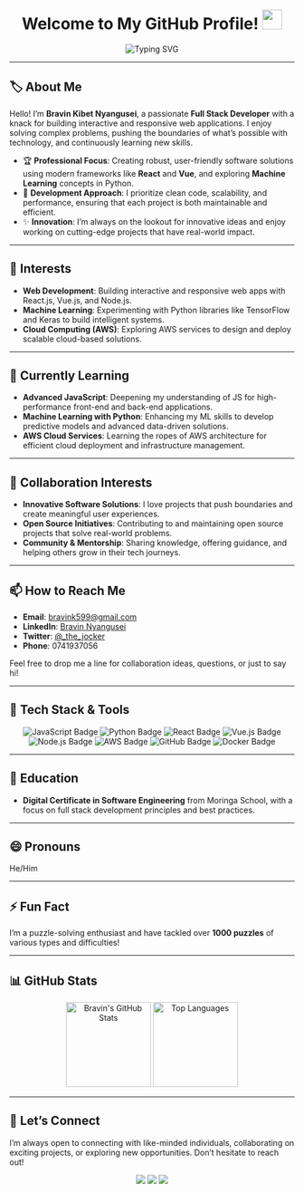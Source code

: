 <!-- Optionally, add a cool header image:
  <img src="YOUR_HEADER_IMAGE_URL" alt="header image" style="width:100%;"/>
-->

<h1 align="center">
  Welcome to My GitHub Profile! 
  <img src="https://media.giphy.com/media/hvRJCLFzcasrR4ia7z/giphy.gif" width="35">
</h1>

<p align="center">
  <!-- Increased width to 600 and URL-encoded the apostrophe in "I'm" -->
  <img 
    src="https://readme-typing-svg.herokuapp.com?font=Fira+Code&size=22&pause=1000&color=34D58C&center=true&vCenter=true&width=600&lines=Hey%20there%20%F0%9F%91%8B%20I%27m%20Bravin%20Kibet%20Nyangusei;Full%20Stack%20Developer;Tech%20Enthusiast%20%7C%20Problem%20Solver;Always%20Learning%20New%20Things!"
    alt="Typing SVG"
  />
</p>

---

## 🏷️ About Me

Hello! I’m **Bravin Kibet Nyangusei**, a passionate **Full Stack Developer** with a knack for building interactive and responsive web applications. I enjoy solving complex problems, pushing the boundaries of what’s possible with technology, and continuously learning new skills.

- 🏆 **Professional Focus**: Creating robust, user-friendly software solutions using modern frameworks like **React** and **Vue**, and exploring **Machine Learning** concepts in Python.
- 🎯 **Development Approach**: I prioritize clean code, scalability, and performance, ensuring that each project is both maintainable and efficient.
- ✨ **Innovation**: I’m always on the lookout for innovative ideas and enjoy working on cutting-edge projects that have real-world impact.

---

## 👀 Interests
- **Web Development**: Building interactive and responsive web apps with React.js, Vue.js, and Node.js.
- **Machine Learning**: Experimenting with Python libraries like TensorFlow and Keras to build intelligent systems.
- **Cloud Computing (AWS)**: Exploring AWS services to design and deploy scalable cloud-based solutions.

---

## 🌱 Currently Learning
- **Advanced JavaScript**: Deepening my understanding of JS for high-performance front-end and back-end applications.
- **Machine Learning with Python**: Enhancing my ML skills to develop predictive models and advanced data-driven solutions.
- **AWS Cloud Services**: Learning the ropes of AWS architecture for efficient cloud deployment and infrastructure management.

---

## 💞️ Collaboration Interests
- **Innovative Software Solutions**: I love projects that push boundaries and create meaningful user experiences.
- **Open Source Initiatives**: Contributing to and maintaining open source projects that solve real-world problems.
- **Community & Mentorship**: Sharing knowledge, offering guidance, and helping others grow in their tech journeys.

---

## 📫 How to Reach Me
- **Email**: [bravink599@gmail.com](mailto:bravink599@gmail.com)
- **LinkedIn**: [Bravin Nyangusei](https://www.linkedin.com/in/bravin-nyangusei-450385309/)
- **Twitter**: [@\_the_jocker](https://twitter.com/_the_jocker)
- **Phone**: 0741937056

Feel free to drop me a line for collaboration ideas, questions, or just to say hi!

---

## 🏅 Tech Stack & Tools

<p align="center">
  <!-- You can generate custom badges at https://shields.io or https://github.com/alexandresanlim/Badges4-README.md-Profile -->
  <img src="https://img.shields.io/badge/Code-JavaScript-informational?style=flat&logo=javascript&color=F7DF1E" alt="JavaScript Badge"/>
  <img src="https://img.shields.io/badge/Code-Python-informational?style=flat&logo=python&color=3776AB" alt="Python Badge"/>
  <img src="https://img.shields.io/badge/Framework-React-informational?style=flat&logo=react&color=61DAFB" alt="React Badge"/>
  <img src="https://img.shields.io/badge/Framework-Vue.js-informational?style=flat&logo=vue.js&color=4FC08D" alt="Vue.js Badge"/>
  <img src="https://img.shields.io/badge/Framework-Node.js-informational?style=flat&logo=node.js&color=339933" alt="Node.js Badge"/>
  <img src="https://img.shields.io/badge/Cloud-AWS-informational?style=flat&logo=amazon-aws&color=232F3E" alt="AWS Badge"/>
  <img src="https://img.shields.io/badge/Tools-GitHub-informational?style=flat&logo=github&color=181717" alt="GitHub Badge"/>
  <img src="https://img.shields.io/badge/Tools-Docker-informational?style=flat&logo=docker&color=2496ED" alt="Docker Badge"/>
</p>

---

## 🏫 Education
- **Digital Certificate in Software Engineering** from Moringa School, with a focus on full stack development principles and best practices.

---

## 😄 Pronouns
He/Him

---

## ⚡ Fun Fact
I’m a puzzle-solving enthusiast and have tackled over **1000 puzzles** of various types and difficulties!

---

## 📊 GitHub Stats
<p align="center">
  <!-- Updated with correct username -->
  <img src="https://github-readme-stats.vercel.app/api?username=Bravinkibet&show_icons=true&theme=radical" alt="Bravin's GitHub Stats" height="150"/>
  <img src="https://github-readme-stats.vercel.app/api/top-langs/?username=Bravinkibet&layout=compact&theme=radical" alt="Top Languages" height="150"/>
</p>

---

## 💬 Let’s Connect
I’m always open to connecting with like-minded individuals, collaborating on exciting projects, or exploring new opportunities. Don’t hesitate to reach out!

<p align="center">
  <a href="mailto:bravink599@gmail.com"><img src="https://img.shields.io/badge/Email-bravink599%40gmail.com-blue?style=flat&logo=gmail"></a>
  <a href="https://www.linkedin.com/in/bravin-nyangusei-450385309/"><img src="https://img.shields.io/badge/LinkedIn-Bravin%20Nyangusei-blue?style=flat&logo=linkedin"></a>
  <a href="https://twitter.com/_the_jocker"><img src="https://img.shields.io/badge/Twitter-@_the__jocker-1DA1F2?style=flat&logo=twitter"></a>
</p>

